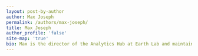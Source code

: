 ```yaml
---
layout: post-by-author
author: Max Joseph
permalink: /authors/max-joseph/
title: Max Joseph
author_profile: 'false'
site-map: 'true'
bio: Max is the director of the Analytics Hub at Earth Lab and maintains this website.
---
```

